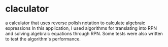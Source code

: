 # claculator
a calculator that uses reverse polish notation to calculate algebraic expressions
In this application, I used algorithms for translating into RPN and solving algebraic equations through RPN. 
Some tests were also written to test the algorithm's performance.
